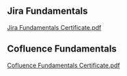 ## Jira Fundamentals
[Jira Fundamentals Certificate.pdf](https://github.com/aakriti-sharma/Certifications/files/7556620/Jira.Fundamentals.Certificate.pdf)

## Cofluence Fundamentals
[Cofluence Fundamentals Certificate.pdf](https://github.com/aakriti-sharma/Certifications/files/7556622/Cofluence.Fundamentals.Certificate.pdf)
